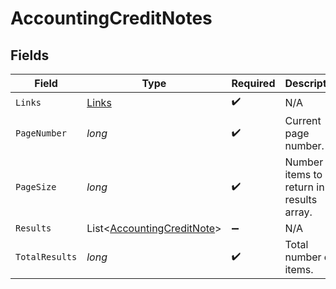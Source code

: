 # AccountingCreditNotes


## Fields

| Field                                                                     | Type                                                                      | Required                                                                  | Description                                                               |
| ------------------------------------------------------------------------- | ------------------------------------------------------------------------- | ------------------------------------------------------------------------- | ------------------------------------------------------------------------- |
| `Links`                                                                   | [Links](../../Models/Shared/Links.md)                                     | :heavy_check_mark:                                                        | N/A                                                                       |
| `PageNumber`                                                              | *long*                                                                    | :heavy_check_mark:                                                        | Current page number.                                                      |
| `PageSize`                                                                | *long*                                                                    | :heavy_check_mark:                                                        | Number of items to return in results array.                               |
| `Results`                                                                 | List<[AccountingCreditNote](../../Models/Shared/AccountingCreditNote.md)> | :heavy_minus_sign:                                                        | N/A                                                                       |
| `TotalResults`                                                            | *long*                                                                    | :heavy_check_mark:                                                        | Total number of items.                                                    |